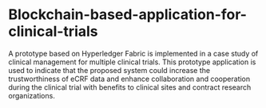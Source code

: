 # Blockchain-based-application-for-clinical-trials
A prototype based on Hyperledger Fabric is implemented in a case study of clinical management for multiple clinical trials. This prototype application is used to indicate that the proposed system could increase the trustworthiness of eCRF data and enhance collaboration and cooperation during the clinical trial with benefits to clinical sites and contract research organizations.
